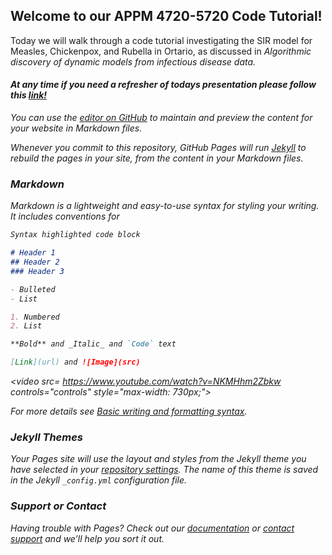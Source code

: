 ## Welcome to our APPM 4720-5720 Code Tutorial!

Today we will walk through a code tutorial investigating the SIR model for Measles, Chickenpox, and Rubella in Ortario, as discussed in <em>Algorithmic discovery of dynamic models from infectious disease data. <em>

#### At any time if you need a refresher of todays presentation please follow this [link!](https://docs.google.com/presentation/d/1GRg98F1XywcRTaKcQUPaYT0xAZytR4CvTtMcDWtW5C8/edit?usp=sharing)

You can use the [editor on GitHub](https://github.com/JasmineGarland/APPM5720/edit/main/README.md) to maintain and preview the content for your website in Markdown files.

Whenever you commit to this repository, GitHub Pages will run [Jekyll](https://jekyllrb.com/) to rebuild the pages in your site, from the content in your Markdown files.

### Markdown

Markdown is a lightweight and easy-to-use syntax for styling your writing. It includes conventions for

```markdown
Syntax highlighted code block

# Header 1
## Header 2
### Header 3

- Bulleted
- List

1. Numbered
2. List

**Bold** and _Italic_ and `Code` text

[Link](url) and ![Image](src)
```

<video src= https://www.youtube.com/watch?v=NKMHhm2Zbkw controls="controls" style="max-width: 730px;">
   </video>

For more details see [Basic writing and formatting syntax](https://docs.github.com/en/github/writing-on-github/getting-started-with-writing-and-formatting-on-github/basic-writing-and-formatting-syntax).

### Jekyll Themes

Your Pages site will use the layout and styles from the Jekyll theme you have selected in your [repository settings](https://github.com/JasmineGarland/APPM5720/settings/pages). The name of this theme is saved in the Jekyll `_config.yml` configuration file.

### Support or Contact

Having trouble with Pages? Check out our [documentation](https://docs.github.com/categories/github-pages-basics/) or [contact support](https://support.github.com/contact) and we’ll help you sort it out.
